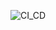 ![CI_CD](https://user-images.githubusercontent.com/60909862/163754583-4affdcc0-8527-4de6-a856-5cb4054b2eb5.jpg)
